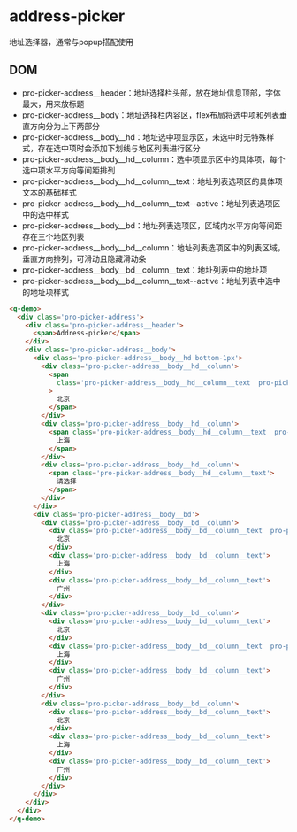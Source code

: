 # address-picker 

地址选择器，通常与popup搭配使用

## DOM

-  pro-picker-address__header：地址选择栏头部，放在地址信息顶部，字体最大，用来放标题
-  pro-picker-address__body：地址选择栏内容区，flex布局将选中项和列表垂直方向分为上下两部分
-  pro-picker-address__body__hd：地址选中项显示区，未选中时无特殊样式，存在选中项时会添加下划线与地区列表进行区分
-  pro-picker-address__body__hd__column：选中项显示区中的具体项，每个选中项水平方向等间距排列
-  pro-picker-address__body__hd__column__text：地址列表选项区的具体项文本的基础样式
-  pro-picker-address__body__hd__column__text--active：地址列表选项区中的选中样式
-  pro-picker-address__body__bd：地址列表选项区，区域内水平方向等间距存在三个地区列表
-  pro-picker-address__body__bd__column：地址列表选项区中的列表区域，垂直方向排列，可滑动且隐藏滑动条
-  pro-picker-address__body__bd__column__text：地址列表中的地址项
-  pro-picker-address__body__bd__column__text--active：地址列表中选中的地址项样式

<template>
  <q-demo>
    <div class='pro-picker-address'>
    <div class='pro-picker-address__header'>
      <span>Address-picker</span>
    </div>
    <div class='pro-picker-address__body'>
      <div class='pro-picker-address__body__hd bottom-1px'>
        <div class='pro-picker-address__body__hd__column'>
          <span 
            class='pro-picker-address__body__hd__column__text  pro-picker-address__body__hd__column__text--active'
          >
            北京
          </span>
        </div>
        <div class='pro-picker-address__body__hd__column'>
          <span class='pro-picker-address__body__hd__column__text  pro-picker-address__body__hd__column__text--active'>
            上海
          </span>
        </div>
        <div class='pro-picker-address__body__hd__column'>
          <span class='pro-picker-address__body__hd__column__text'>
            请选择
          </span>
        </div>
      </div>
      <div class='pro-picker-address__body__bd'>
        <div class='pro-picker-address__body__bd__column'>
          <div class='pro-picker-address__body__bd__column__text  pro-picker-address__body__bd__column__text--active'>
            北京
          </div>
          <div class='pro-picker-address__body__bd__column__text'>
            上海
          </div>
          <div class='pro-picker-address__body__bd__column__text'>
            广州
          </div>
        </div>
        <div class='pro-picker-address__body__bd__column'>
          <div class='pro-picker-address__body__bd__column__text'>
            北京
          </div>
          <div class='pro-picker-address__body__bd__column__text  pro-picker-address__body__bd__column__text--active'>
            上海
          </div>
          <div class='pro-picker-address__body__bd__column__text'>
            广州
          </div>
        </div>
        <div class='pro-picker-address__body__bd__column'>
          <div class='pro-picker-address__body__bd__column__text'>
            北京
          </div>
          <div class='pro-picker-address__body__bd__column__text'>
            上海
          </div>
          <div class='pro-picker-address__body__bd__column__text'>
            广州
          </div>
        </div>
      </div>
    </div>
  </div>
  </q-demo>
</template>

```html
<q-demo>
  <div class='pro-picker-address'>
    <div class='pro-picker-address__header'>
      <span>Address-picker</span>
    </div>
    <div class='pro-picker-address__body'>
      <div class='pro-picker-address__body__hd bottom-1px'>
        <div class='pro-picker-address__body__hd__column'>
          <span 
            class='pro-picker-address__body__hd__column__text  pro-picker-address__body__hd__column__text--active'
          >
            北京
          </span>
        </div>
        <div class='pro-picker-address__body__hd__column'>
          <span class='pro-picker-address__body__hd__column__text  pro-picker-address__body__hd__column__text--active'>
            上海
          </span>
        </div>
        <div class='pro-picker-address__body__hd__column'>
          <span class='pro-picker-address__body__hd__column__text'>
            请选择
          </span>
        </div>
      </div>
      <div class='pro-picker-address__body__bd'>
        <div class='pro-picker-address__body__bd__column'>
          <div class='pro-picker-address__body__bd__column__text  pro-picker-address__body__bd__column__text--active'>
            北京
          </div>
          <div class='pro-picker-address__body__bd__column__text'>
            上海
          </div>
          <div class='pro-picker-address__body__bd__column__text'>
            广州
          </div>
        </div>
        <div class='pro-picker-address__body__bd__column'>
          <div class='pro-picker-address__body__bd__column__text'>
            北京
          </div>
          <div class='pro-picker-address__body__bd__column__text  pro-picker-address__body__bd__column__text--active'>
            上海
          </div>
          <div class='pro-picker-address__body__bd__column__text'>
            广州
          </div>
        </div>
        <div class='pro-picker-address__body__bd__column'>
          <div class='pro-picker-address__body__bd__column__text'>
            北京
          </div>
          <div class='pro-picker-address__body__bd__column__text'>
            上海
          </div>
          <div class='pro-picker-address__body__bd__column__text'>
            广州
          </div>
        </div>
      </div>
    </div>
  </div>
</q-demo>
```